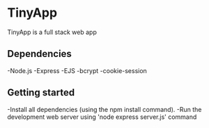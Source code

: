 # TinyApp
TinyApp is a full stack web app 

## Dependencies
-Node.js
-Express
-EJS
-bcrypt
-cookie-session

## Getting started
-Install all dependencies (using the npm install command).
-Run the development web server using 'node express server.js' command
